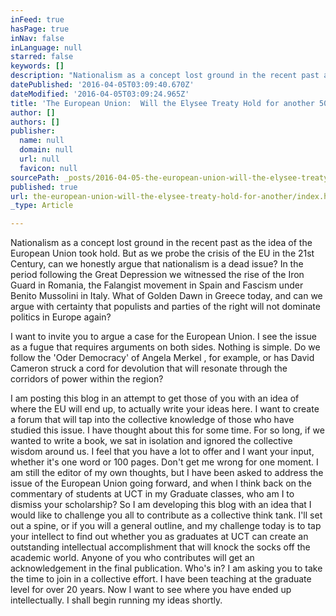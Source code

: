 ```yaml
---
inFeed: true
hasPage: true
inNav: false
inLanguage: null
starred: false
keywords: []
description: "Nationalism as a concept lost ground in the recent past as the idea of the European Union took hold. \_But as we probe the crisis of the EU in the 21st Century, can we honestly argue that nationalism is a dead issue? \_In the period following the Great Depression we witnessed the rise of the Iron Guard in Romania, the Falangist movement \_in Spain and Fascism under Benito Mussolini in Italy. What of Golden Dawn in Greece today, and can we argue with certainty that populists and parties of the right will not dominate politics in Europe again?\_"
datePublished: '2016-04-05T03:09:40.670Z'
dateModified: '2016-04-05T03:09:24.965Z'
title: 'The European Union:  Will the Elysee Treaty Hold for another 50 Years?'
author: []
authors: []
publisher:
  name: null
  domain: null
  url: null
  favicon: null
sourcePath: _posts/2016-04-05-the-european-union-will-the-elysee-treaty-hold-for-another.md
published: true
url: the-european-union-will-the-elysee-treaty-hold-for-another/index.html
_type: Article

---
```

Nationalism as a concept lost ground in the recent past as the idea of the European Union took hold.  But as we probe the crisis of the EU in the 21st Century, can we honestly argue that nationalism is a dead issue?  In the period following the Great Depression we witnessed the rise of the Iron Guard in Romania, the Falangist movement  in Spain and Fascism under Benito Mussolini in Italy. What of Golden Dawn in Greece today, and can we argue with certainty that populists and parties of the right will not dominate politics in Europe again? 

I want to invite you to argue a case for the European Union.  I see the issue as a fugue that requires arguments on both sides.  Nothing is simple.  Do we follow the 'Oder Democracy' of Angela Merkel , for example, or has David Cameron struck a cord for devolution that will resonate through the corridors of power within the region? 

I am posting this blog in an attempt to get those of you with an idea of where the EU will  end up, to actually write your ideas  here.  I want to create a forum that will tap into the collective knowledge of those who have studied this issue.  I have thought about this for some time.  For so long, if we wanted to write a book, we sat in isolation  and ignored the collective wisdom around us.  I feel that you have a lot to offer and I want your input, whether it's one word or 100 pages.  Don't get me wrong for one moment.  I am still the editor of my own thoughts, but I have been asked to address the issue of the European Union going forward, and when I think back on the commentary of students at UCT in my Graduate classes, who am I to dismiss your scholarship?  So I am developing this blog with an idea that I would like to challenge you all to contribute as a collective think tank.  I'll set out a spine, or if you will a general outline, and my challenge today is to tap your intellect to find out whether you as graduates at UCT can create an outstanding intellectual accomplishment that will knock the socks off the academic world. Anyone of you who contributes will get an acknowledgement in the final publication.  Who's in?   I am asking you to take the time to join in a collective effort.   I have been teaching at the graduate level for over 20 years.  Now I want to see where you have ended up intellectually.   I shall begin running my ideas shortly.